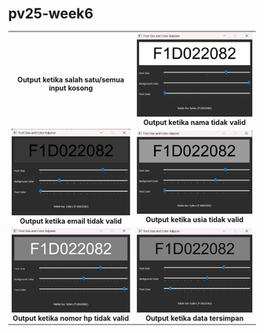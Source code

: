 # pv25-week6

<table align="center">
  <tr>
    <td align="center">
      <![1](https://github.com/user-attachments/assets/22383f0c-71f8-423c-a483-ae18023b6fab)
" width="400"/><br>
      <b>Output ketika salah satu/semua input kosong</b>
    </td>
    <td align="center">
      <img src="2.png" width="400"/><br>
      <b>Output ketika nama tidak valid</b>
    </td>
  </tr>
  <tr>
    <td align="center">
      <img src="3.png" width="400"/><br>
      <b>Output ketika email tidak valid</b>
    </td>
    <td align="center">
      <img src="4.png" width="400"/><br>
      <b>Output ketika usia tidak valid </b>
    </td>
  </tr>
  <tr>
    <td align="center">
      <img src="5.png" width="400"/><br>
      <b>Output ketika nomor hp tidak valid </b>
    </td>
    <td align="center">
      <img src="6.png" width="400"/><br>
      <b>Output ketika data tersimpan</b>
    </td>
  </tr>
</table>
